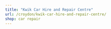 ```yaml
---
title: "Kwik Car Hire and Repair Centre"
url: /croydon/kwik-car-hire-and-repair-centre/
shop: car repair
---
```


